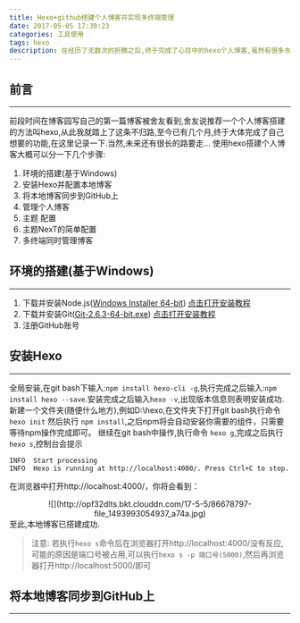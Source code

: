 ```yaml
---
title: Hexo+github搭建个人博客并实现多终端管理
date: 2017-05-05 17:30:23
categories: 工具使用
tags: hexo
description: 在经历了无数次的折腾之后,终于完成了心目中的hexo个人博客,虽然有很多东西待完善(比如主题,Travis CI自动部署),但是还是要简单的总结一下的.
---
```

## 前言 ##
----------
前段时间在博客园写自己的第一篇博客被舍友看到,舍友说推荐一个个人博客搭建的方法叫hexo,从此我就踏上了这条不归路,至今已有几个月,终于大体完成了自己想要的功能,在这里记录一下.当然,未来还有很长的路要走...
使用hexo搭建个人博客大概可以分一下几个步骤:
1. 环境的搭建(基于Windows)
2. 安装Hexo并配置本地博客
3. 将本地博客同步到GitHub上
4. 管理个人博客
5. 主题 配置
6. 主题NexT的简单配置
7. 多终端同时管理博客

## 环境的搭建(基于Windows) ##
----------
1. 下载并安装Node.js([Windows Installer 64-bit](https://nodejs.org/dist/v4.2.3/node-v4.2.3-x64.msi))
[点击打开安装教程](http://www.runoob.com/nodejs/nodejs-install-setup.html)
2. 下载并安装Git([Git-2.6.3-64-bit.exe](https://github-cloud.s3.amazonaws.com/releases/23216272/84b33b96-87f5-11e5-8f91-32080286239e.exe?X-Amz-Algorithm=AWS4-HMAC-SHA256&X-Amz-Credential=AKIAISTNZFOVBIJMK3TQ%2F20161210%2Fus-east-1%2Fs3%2Faws4_request&X-Amz-Date=20161210T033734Z&X-Amz-Expires=300&X-Amz-Signature=912c155bbe0fe970ca7b948f5f0d5e8c68c712b7fb8006062f53c8638c62c7b6&X-Amz-SignedHeaders=host&actor_id=14971673&response-content-disposition=attachment%3B%20filename%3DGit-2.6.3-64-bit.exe&response-content-type=application%2Foctet-stream))
[点击打开安装教程](https://git-scm.com/book/zh/v1/%E8%B5%B7%E6%AD%A5-%E5%AE%89%E8%A3%85-Git)
3. 注册GitHub账号

## 安装Hexo ##
----------
全局安装,在git bash下输入:`npm install hexo-cli -g`,执行完成之后输入:`npm install hexo --save`.安装完成之后输入`hexo -v`,出现版本信息则表明安装成功.
新建一个文件夹(随便什么地方),例如D:\hexo,在文件夹下打开git bash执行命令 `hexo init` 然后执行 `npm install`,之后npm将会自动安装你需要的组件，只需要等待npm操作完成即可。
继续在git bash中操作,执行命令 `hexo g`,完成之后执行 `hexo s`,控制台会提示
```
INFO  Start processing
INFO  Hexo is running at http://localhost:4000/. Press Ctrl+C to stop.
```
在浏览器中打开http://localhost:4000/，你将会看到：
<div align=center>
![](http://opf32dlts.bkt.clouddn.com/17-5-5/86678797-file_1493993054937_a74a.jpg)
</div>
至此,本地博客已搭建成功.

> 注意: 若执行`hexo s`命令后在浏览器打开http://localhost:4000/没有反应,可能的原因是端口号被占用,可以执行`hexo s -p 端口号(5000)`,然后再浏览器打开http://localhost:5000/即可

## 将本地博客同步到GitHub上 ##
----------
